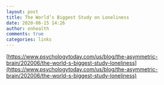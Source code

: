 ```yaml
---
layout: post
title: The World’s Biggest Study on Loneliness
date: 2020-06-15 14:26
author: onhealth
comments: true
categories: links
---
```


[https://www.psychologytoday.com/us/blog/the-asymmetric-brain/202006/the-world-s-biggest-study-loneliness](https://www.psychologytoday.com/us/blog/the-asymmetric-brain/202006/the-world-s-biggest-study-loneliness)
